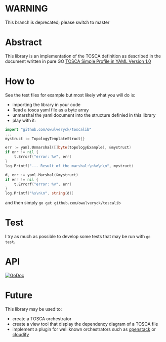 # WARNING

This branch is deprecated; please switch to master

# Abstract

This library is an implementation of the TOSCA definition as described in the document written in pure GO
[TOSCA Simple Profile in YAML Version 1.0](http://docs.oasis-open.org/tosca/TOSCA-Simple-Profile-YAML/v1.0/csd03/TOSCA-Simple-Profile-YAML-v1.0-csd03.html)

# How to
See the test files for example but most likely what you will do is:
- importing the library in your code
- Read a tosca yaml file as a byte array
- unmarshal the yaml document into the structure definied in this library
- play with it:
```go
import "github.com/owulveryck/toscalib"
...
mystruct := TopologyTemplateStruct{}

err := yaml.Unmarshal([]byte(topologyExample), &mystruct)
if err != nil {
    t.Errorf("error: %v", err)
}
log.Printf("--- Result of the marshal:\n%v\n\n", mystruct)

d, err := yaml.Marshal(&mystruct)
if err != nil {
    t.Errorf("error: %v", err)
}
log.Printf("%s\n\n", string(d))

```

and then simply `go get github.com/owulveryck/toscalib`

# Test
I try as much as possible to develop some tests that may be run with `go test`.
 
# API
[![GoDoc](https://godoc.org/github.com/owulveryck/toscalib?status.svg)](https://godoc.org/github.com/owulveryck/toscalib)

# Future
This library may be used to:
- create a TOSCA orchestrator
- create a view tool that display the dependency diagram of a TOSCA file
- implement a plugin for well known orchestrators such as [openstack](https://www.openstack.org/) or [cloudify](http://getcloudify.org/)

